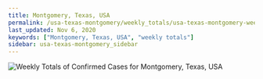 ```yaml
---
title: Montgomery, Texas, USA
permalink: /usa-texas-montgomery/weekly_totals/usa-texas-montgomery-weekly_totals.html
last_updated: Nov 6, 2020
keywords: ["Montgomery, Texas, USA", "weekly totals"]
sidebar: usa-texas-montgomery_sidebar
---
```


![Weekly Totals of Confirmed Cases for Montgomery, Texas, USA](/covid_tracker/images/graphs/usa-texas-montgomery-weekly_totals_graph.png)
